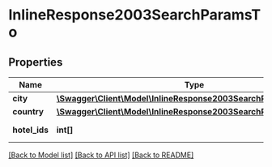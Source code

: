 # InlineResponse2003SearchParamsTo

## Properties
Name | Type | Description | Notes
------------ | ------------- | ------------- | -------------
**city** | [**\Swagger\Client\Model\InlineResponse2003SearchParamsToCity**](InlineResponse2003SearchParamsToCity.md) |  | [optional] 
**country** | [**\Swagger\Client\Model\InlineResponse2003SearchParamsToCountry**](InlineResponse2003SearchParamsToCountry.md) |  | [optional] 
**hotel_ids** | **int[]** | ID отелей в системе | [optional] 

[[Back to Model list]](../../README.md#documentation-for-models) [[Back to API list]](../../README.md#documentation-for-api-endpoints) [[Back to README]](../../README.md)

